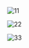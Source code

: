 ![11](https://github.com/mariamnageh/CodeAlpha_Expenses-Tracker_Website/assets/105167781/97046bbb-d82a-49b7-90b6-381c5a98ec00)

![22](https://github.com/mariamnageh/CodeAlpha_Expenses-Tracker_Website/assets/105167781/c08bb9fc-e963-412d-b9f2-bb45a68d9f41)

![33](https://github.com/mariamnageh/CodeAlpha_Expenses-Tracker_Website/assets/105167781/3488c1bc-76f5-43d6-8de9-8080e7c81044)

